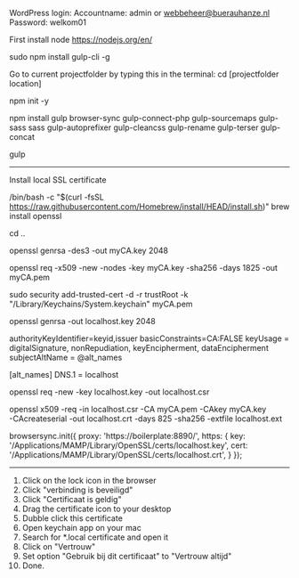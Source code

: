 <!-- Boilerplate for WordPress development -->
WordPress login:
Accountname: admin or webbeheer@buerauhanze.nl
Password: welkom01

<!-- Install Gulp with Browsersync, PHP server watch, Sass compiler & minify, JavaScript combine & minify -->
First install node https://nodejs.org/en/

<!-- Install Gulp CLI -->
sudo npm install gulp-cli -g


<!-- Install NPM packages -->
Go to current projectfolder by typing this in the terminal:
cd [projectfolder location]

<!-- Create package.json -->
npm init -y

<!-- Install pakkages (node_modules) -->
npm install gulp browser-sync gulp-connect-php gulp-sourcemaps gulp-sass sass gulp-autoprefixer gulp-cleancss gulp-rename gulp-terser gulp-concat

<!-- Start Gulp in project -->
gulp


----------------------------------------

Install local SSL certificate

<!-- Install openSSL -->
/bin/bash -c "$(curl -fsSL https://raw.githubusercontent.com/Homebrew/install/HEAD/install.sh)"
brew install openssl

<!-- Go to folder where you want to store the certificates -->
cd ..

<!-- Generate private key -->
openssl genrsa -des3 -out myCA.key 2048

<!-- Generate root certificate -->
openssl req -x509 -new -nodes -key myCA.key -sha256 -days 1825 -out myCA.pem

<!-- Install root certificate on MacOs -->
sudo security add-trusted-cert -d -r trustRoot -k "/Library/Keychains/System.keychain" myCA.pem


<!-- Generate CA-Signed Certificates for localhost -->
openssl genrsa -out localhost.key 2048

<!-- Put the text beluw in a text file with the name: localhost.ext -->
authorityKeyIdentifier=keyid,issuer
basicConstraints=CA:FALSE
keyUsage = digitalSignature, nonRepudiation, keyEncipherment, dataEncipherment
subjectAltName = @alt_names

[alt_names]
DNS.1 = localhost

<!-- Run the command to create localhost.csr -->
openssl req -new -key localhost.key -out localhost.csr

<!-- Run the command to create localhost.crt -->
openssl x509 -req -in localhost.csr -CA myCA.pem -CAkey myCA.key \
-CAcreateserial -out localhost.crt -days 825 -sha256 -extfile localhost.ext


<!-- Example to use localhost.crt with Gulp BrowserSync:  -->
browsersync.init({
    proxy: 'https://boilerplate:8890/',
    https: {
        key: '/Applications/MAMP/Library/OpenSSL/certs/localhost.key',
        cert: '/Applications/MAMP/Library/OpenSSL/certs/localhost.crt',
    }
});


----------------------------------------

<!-- To accept *.local certificates in Chrome -->
1. Click on the lock icon in the browser
2. Click "verbinding is beveiligd"
3. Click "Certificaat is geldig"
4. Drag the certificate icon to your desktop
5. Dubble click this certificate
6. Open keychain app on your mac
7. Search for *.local certificate and open it
8. Click on "Vertrouw"
9. Set option "Gebruik bij dit certificaat" to "Vertrouw altijd"
10. Done.
